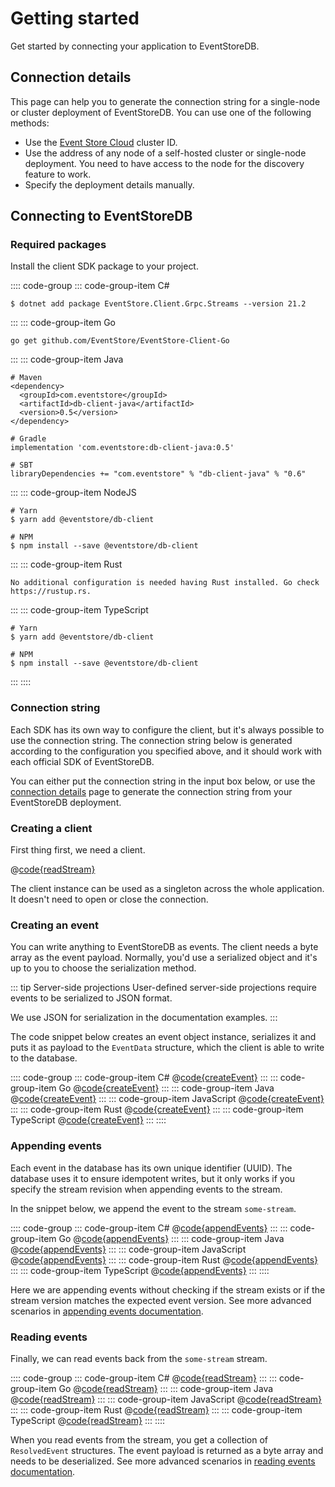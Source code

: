 # Getting started

Get started by connecting your application to EventStoreDB. 

[comment]: <> (Complete the form below to generate the connection string and examples for different languages and SDKs.)

## Connection details

This page can help you to generate the connection string for a single-node or cluster deployment of EventStoreDB. You can use one of the following methods:

- Use the [Event Store Cloud](https://eventstore.com/cloud) cluster ID.
- Use the address of any node of a self-hosted cluster or single-node deployment. You need to have access to the node for the discovery feature to work.
- Specify the deployment details manually.

[comment]: <> (<Connection></Connection>)

## Connecting to EventStoreDB

### Required packages

Install the client SDK package to your project.

:::: code-group
::: code-group-item C#
```:no-line-numbers
$ dotnet add package EventStore.Client.Grpc.Streams --version 21.2
```
:::
::: code-group-item Go
```:no-line-numbers
go get github.com/EventStore/EventStore-Client-Go
```
:::
::: code-group-item Java
```:no-line-numbers
# Maven
<dependency>
  <groupId>com.eventstore</groupId>
  <artifactId>db-client-java</artifactId>
  <version>0.5</version>
</dependency>

# Gradle
implementation 'com.eventstore:db-client-java:0.5'

# SBT
libraryDependencies += "com.eventstore" % "db-client-java" % "0.6"
```
:::
::: code-group-item NodeJS
```:no-line-numbers
# Yarn
$ yarn add @eventstore/db-client

# NPM
$ npm install --save @eventstore/db-client
```
:::
::: code-group-item Rust
```:no-line-numbers
No additional configuration is needed having Rust installed. Go check https://rustup.rs.
```
:::
::: code-group-item TypeScript
```:no-line-numbers
# Yarn
$ yarn add @eventstore/db-client

# NPM
$ npm install --save @eventstore/db-client
```
:::
::::

### Connection string

Each SDK has its own way to configure the client, but it's always possible to use the connection string. The connection string below is generated according to the configuration you specified above, and it should work with each official SDK of EventStoreDB.

You can either put the connection string in the input box below, or use the [connection details](./README.md) page to generate the connection string from your EventStoreDB deployment.

[comment]: <> (<ConnectionString></ConnectionString>)

### Creating a client

First thing first, we need a client.

@[code{readStream}](@grpc:quick-start/Program.cs;quickstart.go;quick_start/QuickStart.java;get-started.js;quickstart.rs;get-started.ts)

The client instance can be used as a singleton across the whole application. It doesn't need to open or close the connection.

### Creating an event

You can write anything to EventStoreDB as events. The client needs a byte array as the event payload. Normally, you'd use a serialized object and it's up to you to choose the serialization method.

::: tip Server-side projections
User-defined server-side projections require events to be serialized to JSON format.

We use JSON for serialization in the documentation examples.
:::

The code snippet below creates an event object instance, serializes it and puts it as payload to the `EventData` structure, which the client is able to write to the database.

:::: code-group
::: code-group-item C#
@[code{createEvent}](../dotnet/21.2/samples/quick-start/Program.cs)
:::
::: code-group-item Go
@[code{createEvent}](../go/1.0.0/samples/quickstart.go)
:::
::: code-group-item Java
@[code{createEvent}](../java/1.0.0/samples/quick_start/QuickStart.java)
:::
::: code-group-item JavaScript
@[code{createEvent}](../node/2.0.0/samples/get-started.js)
:::
::: code-group-item Rust
@[code{createEvent}](../rust/1.0.0/samples/quickstart.rs)
:::
::: code-group-item TypeScript
@[code{createEvent}](../node/2.0.0/samples/get-started.ts)
:::
::::

### Appending events

Each event in the database has its own unique identifier (UUID). The database uses it to ensure idempotent writes, but it only works if you specify the stream revision when appending events to the stream.

In the snippet below, we append the event to the stream `some-stream`.

:::: code-group
::: code-group-item C#
@[code{appendEvents}](../dotnet/21.2/samples/quick-start/Program.cs)
:::
::: code-group-item Go
@[code{appendEvents}](../go/1.0.0/samples/quickstart.go)
:::
::: code-group-item Java
@[code{appendEvents}](../java/1.0.0/samples/quick_start/QuickStart.java)
:::
::: code-group-item JavaScript
@[code{appendEvents}](../node/2.0.0/samples/get-started.js)
:::
::: code-group-item Rust
@[code{appendEvents}](../rust/1.0.0/samples/quickstart.rs)
:::
::: code-group-item TypeScript
@[code{appendEvents}](../node/2.0.0/samples/get-started.ts)
:::
::::

Here we are appending events without checking if the stream exists or if the stream version matches the expected event version. See more advanced scenarios in [appending events documentation](./appending-events.md).

### Reading events

Finally, we can read events back from the `some-stream` stream.

:::: code-group
::: code-group-item C#
@[code{readStream}](@grpc/quick-start/Program.cs)
:::
::: code-group-item Go
@[code{readStream}](../go/1.0.0/samples/quickstart.go)
:::
::: code-group-item Java
@[code{readStream}](@grpc/quick_start/QuickStart.java)
:::
::: code-group-item JavaScript
@[code{readStream}](@grpc/get-started.js)
:::
::: code-group-item Rust
@[code{readStream}](@grpc/quickstart.rs)
:::
::: code-group-item TypeScript
@[code{readStream}](@grpc/get-started.ts)
:::
::::

When you read events from the stream, you get a collection of `ResolvedEvent` structures. The event payload is returned as a byte array and needs to be deserialized. See more advanced scenarios in [reading events documentation](./reading-events.md).

